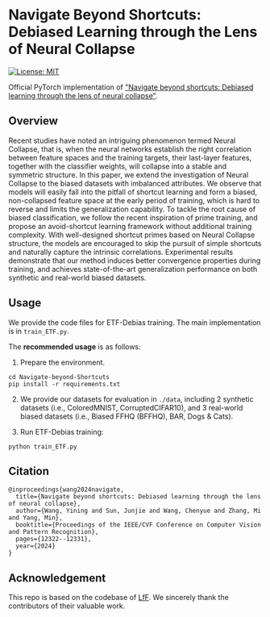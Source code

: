 # Navigate Beyond Shortcuts: Debiased Learning through the Lens of Neural Collapse
[![License: MIT](https://img.shields.io/badge/License-MIT-g.svg)](https://opensource.org/licenses/MIT)

Official PyTorch implementation of ["Navigate beyond shortcuts: Debiased learning through the lens of neural collapse"](https://openaccess.thecvf.com/content/CVPR2024/html/Wang_Navigate_Beyond_Shortcuts_Debiased_Learning_Through_the_Lens_of_Neural_CVPR_2024_paper.html).

## Overview

Recent studies have noted an intriguing phenomenon termed Neural Collapse, that is, when the neural networks establish the right correlation between feature spaces and the training targets, their last-layer features, together with the classifier weights, will collapse into a stable and symmetric structure. In this paper, we extend the investigation of Neural Collapse to the biased datasets with imbalanced attributes. We observe that models will easily fall into the pitfall of shortcut learning and form a biased, non-collapsed feature space at the early period of training, which is hard to reverse and limits the generalization capability. To tackle the root cause of biased classification, we follow the recent inspiration of prime training, and propose an avoid-shortcut learning framework without additional training complexity. With well-designed shortcut primes based on Neural Collapse structure, the models are encouraged to skip the pursuit of simple shortcuts and naturally capture the intrinsic correlations. Experimental results demonstrate that our method induces better convergence properties during training, and achieves state-of-the-art generalization performance on both synthetic and real-world biased datasets.

## Usage
We provide the code files for ETF-Debias training. The main implementation is in `train_ETF.py`.

The **recommended usage** is as follows:

1. Prepare the environment.
```
cd Navigate-beyond-Shortcuts
pip install -r requirements.txt
```
2. We provide our datasets for evaluation in ``./data``, including 2 synthetic datasets (i.e., ColoredMNIST, CorruptedCIFAR10), and 3 real-world biased datasets (i.e., Biased FFHQ (BFFHQ), BAR, Dogs & Cats). 

3. Run ETF-Debias training:
```
python train_ETF.py
```

## Citation
```
@inproceedings{wang2024navigate,
  title={Navigate beyond shortcuts: Debiased learning through the lens of neural collapse},
  author={Wang, Yining and Sun, Junjie and Wang, Chenyue and Zhang, Mi and Yang, Min},
  booktitle={Proceedings of the IEEE/CVF Conference on Computer Vision and Pattern Recognition},
  pages={12322--12331},
  year={2024}
}
```
## Acknowledgement
This repo is based on the codebase of [LfF](https://github.com/alinlab/LfF/tree/master). We sincerely thank the contributors of their valuable work.
